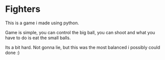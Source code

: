 # Fighters

This is a game i made using python.

Game is simple, you can control the big ball, you can shoot and what you have to do is eat the small balls.

Its a bit hard. Not gonna lie, but this was the most balanced i possibly could done :) 
